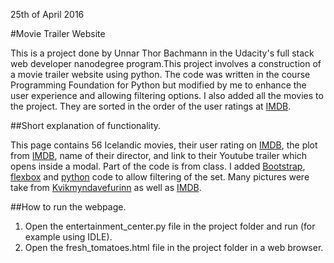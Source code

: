 25th of April 2016

#Movie Trailer Website

This is a project done by Unnar Thor Bachmann in the Udacity's full stack web developer nanodegree program.This project involves a construction of a movie trailer website using python. The code was written in the 
course Programming Foundation for Python but modified by me to enhance the user experience and allowing 
filtering options. I also added all the movies to the project. They are sorted in the order of the user ratings at [IMDB](http://www.imdb.com/).

##Short explanation of functionality.

This page contains 56 Icelandic movies, their user rating on [IMDB](http://www.imdb.com/), the plot from [IMDB](http://www.imdb.com/), name of their director, and link to their Youtube trailer which opens inside a modal. Part of the code is from class. I added [Bootstrap](http://getbootstrap.com/), [flexbox](https://css-tricks.com/snippets/css/a-guide-to-flexbox/) and  [python](https://www.python.org/) code to allow filtering of the set. Many pictures were take from [Kvikmyndavefurinn](http://www.kvikmyndavefurinn.is/) as well as [IMDB](http://www.imdb.com/).

##How to run the webpage.

1. Open the entertainment_center.py file in the project folder and run (for example using IDLE).
2. Open the fresh_tomatoes.html file in the project folder in a web browser.
